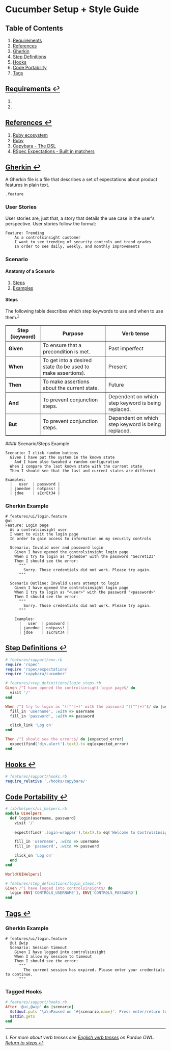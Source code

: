 # Cucumber Setup + Style Guide
## Table of Contents
1. [Requirements](#requirements-)
1. [References](#references-)
1. [Gherkin](#gherkin-)
1. [Step Definitions](#step-definitions-)
1. [Hooks](#hooks-)
1. [Code Portability](#code-portability-)
1. [Tags](#tags-)

## [Requirements ↩](#table-of-contents)
1.
1.

## [References ↩](#table-of-contents)
1. [Ruby ecosystem](http://learnxinyminutes.com/docs/ruby-ecosystem/)
1. [Ruby](http://learnxinyminutes.com/docs/ruby/)
1. [Capybara - The DSL](https://github.com/jnicklas/capybara#the-dsl)
1. [RSpec Expectations - Built in matchers](https://github.com/rspec/rspec-expectations#built-in-matchers)

## [Gherkin ↩](#table-of-contents)
A Gherkin file is a file that describes a set of expectations about product features in plain text.

`.feature`

### User Stories
User stories are, just that, a story that details the use case in the user's perspective.
User stories follow the format:

```gherkin
Feature: Trending
    As a controlsinsight customer
    I want to see trending of security controls and trend grades
    In order to see daily, weekly, and monthly improvements
```

### Scenario
#### Anatomy of a Scenario
1. [Steps](#steps)
1. [Examples](#scenariosteps-example)

#### Steps
The following table describes which step keywords to use and when to use them.<sup><a href="#1-for-more-about-verb-tenses-see-english-verb-tenses-on-purdue-owl">1</a></sup>

<table border="1">
    <tr>
        <th>Step (keyword)</th>
        <th>Purpose</th>
        <th>Verb tense</th>
    </tr>
    <tr>
        <td><b>Given</b></td>
        <td>To ensure that a precondition is met.</td>
        <td>Past imperfect</td>
    </tr>
    <tr>
        <td><b>When</b></td>
        <td>To get into a desired state (to be used to make assertions).</td>
        <td>Present</td>
    </tr>
    <tr>
        <td><b>Then</b></td>
        <td>To make assertions about the current state.</td>
        <td>Future</td>
    </tr>
    <tr>
        <td><b>And</b></td>
        <td>To prevent conjunction steps.</td>
        <td>Dependent on which step keyword is being replaced.</td>
    </tr>
    <tr>
        <td><b>But</b></td>
        <td>To prevent conjunction steps.</td>
        <td>Dependent on which step keyword is being replaced.</td>
    </tr>
</table>
#### Scenario/Steps Example

```gherkin
Scenario: I click random buttons
  Given I have put the system in the known state
    And I have also tweaked a random configuration
  When I compare the last known state with the current state
  Then I should see that the last and current states are different
```

```gherkin
Examples:
  |   user  | password |
  | janedoe | notpass! |
  | jdoe    | sEcrEt34 |
```

### Gherkin Example
```gherkin
# features/ui/login.feature
@ui
Feature: Login page
  As a controlsinsight user
  I want to visit the login page
  In order to gain access to information on my security controls

  Scenario: Invalid user and password login
    Given I have opened the controlsinsight login page
    When I try to login as "johndoe" with the password "Secret123"
    Then I should see the error:
      """
        Sorry. Those credentials did not work. Please try again.
      """

  Scenario Outline: Invalid users attempt to login
    Given I have opened the controlsinsight login page
    When I try to login as "<user>" with the password "<password>"
    Then I should see the error:
      """
        Sorry. Those credentials did not work. Please try again.
      """
    
    Examples:
      |   user  | password |
      | janedoe | notpass! |
      | jdoe    | sEcrEt34 |
```

## [Step Definitions ↩](#table-of-contents)
```ruby
# features/support/env.rb
require 'rspec'
require 'rspec/expectations'
require 'capybara/cucumber'
```
```ruby
# features/step_definitions/login_steps.rb
Given /^I have opened the controlsinsight login page$/ do
  visit '/'
end

When /^I try to login as "([^"]+)" with the password "([^"]+)"$/ do |username, password|
  fill_in 'username', :with => username
  fill_in 'password', :with => password

  click_link 'Log on'
end

Then /^I should see the error:$/ do |expected_error|
  expect(find('div.alert').text).to eq(expected_error)
end
```

## [Hooks ↩](#table-of-contents)
```ruby
# features/support/hooks.rb
require_relative './hooks/capybara/'
```

## [Code Portability ↩](#table-of-contents)
```ruby
# lib/helpers/ui_helpers.rb
module UIHelpers
  def login(username, password)
    visit '/'
    
    expect(find('.login-wrapper').text).to eq('Welcome to ControlsInsight by Rapid7 LOG ON')

    fill_in 'username', :with => username
    fill_in 'password', :with => password

    click_on 'Log on'
  end
end

World(UIHelpers)
```

```ruby
# features/step_definitions/login_steps.rb
Given /^I have logged into controlsinsight$/ do
  login ENV['CONTROLS_USERNAME'], ENV['CONTROLS_PASSWORD']
end
```

## [Tags ↩](#table-of-contents)
### Gherkin Example
```gherkin
# features/ui/login.feature
  @ui @wip
  Scenario: Session timeout
    Given I have logged into controlsinsight
    When I allow my session to timeout
    Then I should see the error:
      """
        The current session has expired. Please enter your credentials to continue.
      """
```

### Tagged Hooks
```ruby
# features/support/hooks.rb
After '@ui,@wip' do |scenario|
  $stdout.puts "\a\nPaused on '#{scenario.name}'. Press enter/return to continue to the next test."
  $stdin.gets
end
```

---

###### 1. For more about verb tenses see [English verb tenses](https://owl.english.purdue.edu/owl/resource/601/01/) on Purdue OWL. [Return to steps ↩](#steps)
